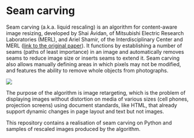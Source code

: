 # Seam carving

 Seam carving (a.k.a. liquid rescaling) is an algorithm for content-aware image resizing, developed by Shai Avidan, of Mitsubishi Electric Research Laboratories (MERL), and Ariel Shamir, of the Interdisciplinary Center and MERL ([link to the original paper](https://perso.crans.org/frenoy/matlab2012/seamcarving.pdf)). It functions by establishing a number of seams (paths of least importance) in an image and automatically removes seams to reduce image size or inserts seams to extend it. Seam carving also allows manually defining areas in which pixels may not be modified, and features the ability to remove whole objects from photographs.

![](https://raw.githubusercontent.com/axu2/improved-seam-carving/master/BroadwayTowerSeamCarving.png)

The purpose of the algorithm is image retargeting, which is the problem of displaying images without distortion on media of various sizes (cell phones, projection screens) using document standards, like HTML, that already support dynamic changes in page layout and text but not images.

This repository contains a realisation of seam carving on Python and samples of rescaled images produced by the algorithm.
